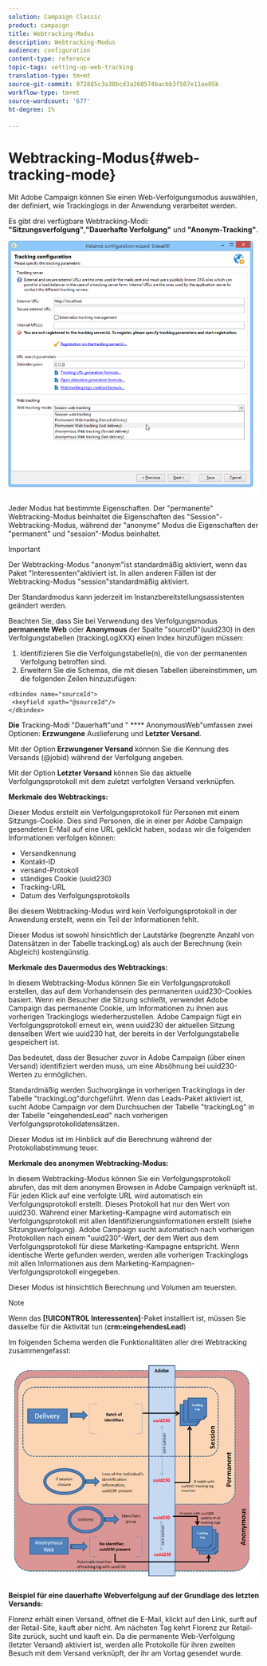 ```yaml
---
solution: Campaign Classic
product: campaign
title: Webtracking-Modus
description: Webtracking-Modus
audience: configuration
content-type: reference
topic-tags: setting-up-web-tracking
translation-type: tm+mt
source-git-commit: 972885c3a38bcd3a260574bacbb3f507e11ae05b
workflow-type: tm+mt
source-wordcount: '677'
ht-degree: 1%

---
```



# Webtracking-Modus{#web-tracking-mode}

Mit Adobe Campaign können Sie einen Web-Verfolgungsmodus auswählen, der definiert, wie Trackinglogs in der Anwendung verarbeitet werden.

Es gibt drei verfügbare Webtracking-Modi: **&quot;Sitzungsverfolgung&quot;**,**&quot;Dauerhafte Verfolgung&quot;** und **&quot;Anonym-Tracking&quot;**.

![](assets/s_ncs_install_deployment_wiz_tracking_mode.png)

Jeder Modus hat bestimmte Eigenschaften. Der &quot;permanente&quot; Webtracking-Modus beinhaltet die Eigenschaften des &quot;Session&quot;-Webtracking-Modus, während der &quot;anonyme&quot; Modus die Eigenschaften der &quot;permanent&quot; und &quot;session&quot;-Modus beinhaltet.

>[!IMPORTANT]
>
>Der Webtracking-Modus &quot;anonym&quot;ist standardmäßig aktiviert, wenn das Paket &quot;Interessenten&quot;aktiviert ist. In allen anderen Fällen ist der Webtracking-Modus &quot;session&quot;standardmäßig aktiviert.
>
>Der Standardmodus kann jederzeit im Instanzbereitstellungsassistenten geändert werden.

Beachten Sie, dass Sie bei Verwendung des Verfolgungsmodus **permanente Web** oder **Anonymous** der Spalte &quot;sourceID&quot;(uuid230) in den Verfolgungstabellen (trackingLogXXX) einen Index hinzufügen müssen:

1. Identifizieren Sie die Verfolgungstabelle(n), die von der permanenten Verfolgung betroffen sind.
1. Erweitern Sie die Schemas, die mit diesen Tabellen übereinstimmen, um die folgenden Zeilen hinzuzufügen:

```
<dbindex name="sourceId">
 <keyfield xpath="@sourceId"/>
</dbindex>
```

**Die** Tracking-Modi &quot;Dauerhaft&quot;und &quot; **** AnonymousWeb&quot;umfassen zwei Optionen:  **Erzwungene** Auslieferung und  **Letzter Versand**.

Mit der Option **Erzwungener Versand** können Sie die Kennung des Versands (@jobid) während der Verfolgung angeben.

Mit der Option **Letzter Versand** können Sie das aktuelle Verfolgungsprotokoll mit dem zuletzt verfolgten Versand verknüpfen.

**Merkmale des Webtrackings:**

Dieser Modus erstellt ein Verfolgungsprotokoll für Personen mit einem Sitzungs-Cookie. Dies sind Personen, die in einer per Adobe Campaign gesendeten E-Mail auf eine URL geklickt haben, sodass wir die folgenden Informationen verfolgen können:

* Versandkennung
* Kontakt-ID
* versand-Protokoll
* ständiges Cookie (uuid230)
* Tracking-URL
* Datum des Verfolgungsprotokolls

Bei diesem Webtracking-Modus wird kein Verfolgungsprotokoll in der Anwendung erstellt, wenn ein Teil der Informationen fehlt.

Dieser Modus ist sowohl hinsichtlich der Lautstärke (begrenzte Anzahl von Datensätzen in der Tabelle trackingLog) als auch der Berechnung (kein Abgleich) kostengünstig.

**Merkmale des Dauermodus des Webtrackings:**

In diesem Webtracking-Modus können Sie ein Verfolgungsprotokoll erstellen, das auf dem Vorhandensein des permanenten uuid230-Cookies basiert. Wenn ein Besucher die Sitzung schließt, verwendet Adobe Campaign das permanente Cookie, um Informationen zu ihnen aus vorherigen Trackinglogs wiederherzustellen. Adobe Campaign fügt ein Verfolgungsprotokoll erneut ein, wenn uuid230 der aktuellen Sitzung denselben Wert wie uuid230 hat, der bereits in der Verfolgungstabelle gespeichert ist.

Das bedeutet, dass der Besucher zuvor in Adobe Campaign (über einen Versand) identifiziert werden muss, um eine Absöhnung bei uuid230-Werten zu ermöglichen.

Standardmäßig werden Suchvorgänge in vorherigen Trackinglogs in der Tabelle &quot;trackingLog&quot;durchgeführt. Wenn das Leads-Paket aktiviert ist, sucht Adobe Campaign vor dem Durchsuchen der Tabelle &quot;trackingLog&quot; in der Tabelle &quot;eingehendesLead&quot; nach vorherigen Verfolgungsprotokolldatensätzen.

Dieser Modus ist im Hinblick auf die Berechnung während der Protokollabstimmung teuer.

**Merkmale des anonymen Webtracking-Modus:**

In diesem Webtracking-Modus können Sie ein Verfolgungsprotokoll abrufen, das mit dem anonymen Browsen in Adobe Campaign verknüpft ist. Für jeden Klick auf eine verfolgte URL wird automatisch ein Verfolgungsprotokoll erstellt. Dieses Protokoll hat nur den Wert von uuid230. Während einer Marketing-Kampagne wird automatisch ein Verfolgungsprotokoll mit allen Identifizierungsinformationen erstellt (siehe Sitzungsverfolgung). Adobe Campaign sucht automatisch nach vorherigen Protokollen nach einem &quot;uuid230&quot;-Wert, der dem Wert aus dem Verfolgungsprotokoll für diese Marketing-Kampagne entspricht. Wenn identische Werte gefunden werden, werden alle vorherigen Trackinglogs mit allen Informationen aus dem Marketing-Kampagnen-Verfolgungsprotokoll eingegeben.

Dieser Modus ist hinsichtlich Berechnung und Volumen am teuersten.

>[!NOTE]
>
>Wenn das **[!UICONTROL Interessenten]**-Paket installiert ist, müssen Sie dasselbe für die Aktivität tun (**crm:eingehendesLead**)

Im folgenden Schema werden die Funktionalitäten aller drei Webtracking zusammengefasst:

![](assets/s_ncs_install_deployment_wiz_tracking_schema_mode.png)

**Beispiel für eine dauerhafte Webverfolgung auf der Grundlage des letzten Versands:**

Florenz erhält einen Versand, öffnet die E-Mail, klickt auf den Link, surft auf der Retail-Site, kauft aber nicht. Am nächsten Tag kehrt Florenz zur Retail-Site zurück, sucht und kauft ein. Da die permanente Web-Verfolgung (letzter Versand) aktiviert ist, werden alle Protokolle für ihren zweiten Besuch mit dem Versand verknüpft, der ihr am Vortag gesendet wurde.
